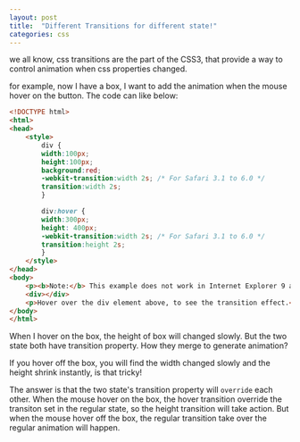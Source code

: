 ```yaml
---
layout: post
title:  "Different Transitions for different state!"
categories: css
---
```


we all know, css transitions are the part of the CSS3, that provide a way to control animation when css properties changed. 

for example, now I have a box, I want to add the animation when the mouse hover on the button. The code can like below:

```html
<!DOCTYPE html>
<html>
<head>
	<style> 
		div {
		width:100px;
		height:100px;
		background:red;
		-webkit-transition:width 2s; /* For Safari 3.1 to 6.0 */
		transition:width 2s;
		}

		div:hover {
		width:300px;
		height: 400px;
		-webkit-transition:width 2s; /* For Safari 3.1 to 6.0 */
		transition:height 2s;
		}
	</style>
</head>
<body>
	<p><b>Note:</b> This example does not work in Internet Explorer 9 and earlier versions.</p>
	<div></div>
	<p>Hover over the div element above, to see the transition effect.</p>
</body>
</html>
```

When I hover on the box, the height of box will changed slowly. But the two state both have transition property. How they merge to generate animation?

If you hover off the box, you will find the width changed slowly and the height shrink instantly, is that tricky!

The answer is that the two state's transition property will `override` each other. When the mouse hover on the box, the hover transition override the transiton set in the regular state, so the height transition will take action. But when the mouse hover off the box, the regular transition take over the regular animation will happen. 
